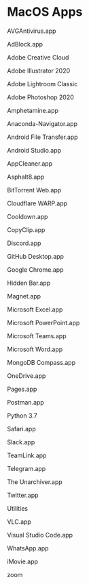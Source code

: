 # MacOS Apps

AVGAntivirus.app

AdBlock.app

Adobe Creative Cloud

Adobe Illustrator 2020

Adobe Lightroom Classic

Adobe Photoshop 2020

Amphetamine.app

Anaconda-Navigator.app

Android File Transfer.app

Android Studio.app

AppCleaner.app

Asphalt8.app

BitTorrent Web.app

Cloudflare WARP.app

Cooldown.app

CopyClip.app

Discord.app

GitHub Desktop.app

Google Chrome.app

Hidden Bar.app

Magnet.app

Microsoft Excel.app

Microsoft PowerPoint.app

Microsoft Teams.app

Microsoft Word.app

MongoDB Compass.app

OneDrive.app

Pages.app

Postman.app

Python 3.7

Safari.app

Slack.app

TeamLink.app

Telegram.app

The Unarchiver.app

Twitter.app

Utilities

VLC.app

Visual Studio Code.app

WhatsApp.app

iMovie.app

zoom
